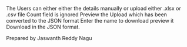 The Users can either either the details manually or upload either .xlsx or .csv file
Count field is ignored
Preview the Upload which has been converted to the JSON format
Enter the name to download preview it
Download in the JSON format.

Prepared by Jaswanth Reddy Nagu
